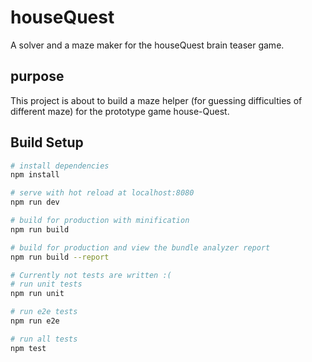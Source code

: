 # houseQuest
A solver and a maze maker for the houseQuest brain teaser game.

## purpose

This project is about to build a maze helper (for guessing difficulties of different maze) for the prototype game house-Quest.

## Build Setup

``` bash
# install dependencies
npm install

# serve with hot reload at localhost:8080
npm run dev

# build for production with minification
npm run build

# build for production and view the bundle analyzer report
npm run build --report

# Currently not tests are written :(
# run unit tests
npm run unit

# run e2e tests
npm run e2e

# run all tests
npm test
```

